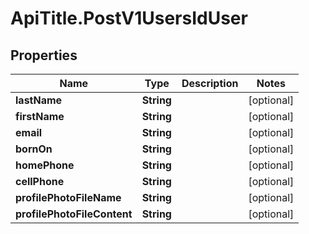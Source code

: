 # ApiTitle.PostV1UsersIdUser

## Properties

Name | Type | Description | Notes
------------ | ------------- | ------------- | -------------
**lastName** | **String** |  | [optional] 
**firstName** | **String** |  | [optional] 
**email** | **String** |  | [optional] 
**bornOn** | **String** |  | [optional] 
**homePhone** | **String** |  | [optional] 
**cellPhone** | **String** |  | [optional] 
**profilePhotoFileName** | **String** |  | [optional] 
**profilePhotoFileContent** | **String** |  | [optional] 


